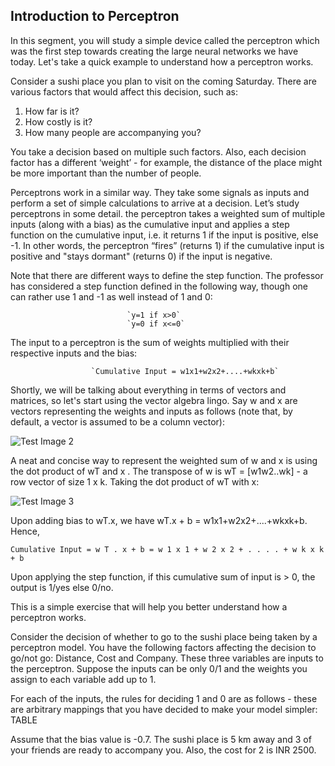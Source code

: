 ## Introduction to Perceptron
In this segment, you will study a simple device called the perceptron which was the first step towards creating the large neural networks we have today. Let's take a quick example to understand how a perceptron works.

 

Consider a sushi place you plan to visit on the coming Saturday. There are various factors that would affect this decision, such as:

1. How far is it?
2. How costly is it?
3. How many people are accompanying you?

You take a decision based on multiple such factors. Also, each decision factor has a different ‘weight’ - for example, the distance of the place might be more important than the number of people. 

Perceptrons work in a similar way. They take some signals as inputs and perform a set of simple calculations to arrive at a decision. 
Let’s study perceptrons in some detail.
the perceptron takes a weighted sum of multiple inputs (along with a bias) as the cumulative input and applies a step function on the cumulative input, i.e. it returns 1 if the input is positive, else -1. In other words, the perceptron “fires” (returns 1) if the cumulative input is positive and "stays dormant" (returns 0) if the input is negative.

Note that there are different ways to define the step function. The professor has considered a step function defined in the following way, though one can rather use 1 and -1 as well instead of 1 and 0:

                              `y=1 if x>0`
                              `y=0 if x<=0`
                  
The input to a perceptron is the sum of weights multiplied with their respective inputs and the bias:                  
          
                      `Cumulative Input = w1x1+w2x2+....+wkxk+b`
                      
                   
Shortly, we will be talking about everything in terms of vectors and matrices, so let's start using the vector algebra lingo. Say w and x are vectors representing the weights and inputs as follows (note that, by default, a vector is assumed to be a column vector):

![Test Image 2](https://github.com/sachinkun21/Fundamentals_of_NN-/blob/master/Screenshot%202019-12-09%20at%203.48.20%20PM.png)

A neat and concise way to represent the weighted sum of w  and  x is using the dot product of wT and  x . The transpose of w is wT = [w1w2..wk] - a row vector of size 1 x k. Taking the dot product of wT with x:

![Test Image 3](https://github.com/sachinkun21/Fundamentals_of_NN-/blob/master/Screenshot%202019-12-09%20at%203.56.50%20PM.png)


Upon adding bias to wT.x, we have wT.x  + b = w1x1+w2x2+....+wkxk+b. Hence,

`Cumulative Input = w T . x + b = w 1 x 1 + w 2 x 2 + . . . . + w k x k + b`
 

Upon applying the step function, if this cumulative sum of input is > 0, the output is 1/yes else 0/no.



This is a simple exercise that will help you better understand how a perceptron works. 

 

Consider the decision of whether to go to the sushi place being taken by a perceptron model. You have the following factors affecting the decision to go/not go: Distance, Cost and Company. These three variables are inputs to the perceptron. Suppose the inputs can be only 0/1 and the weights you assign to each variable add up to 1.


For each of the inputs, the rules for deciding 1 and 0 are as follows - these are arbitrary mappings that you have decided to make your model simpler:
TABLE

Assume that the bias value is -0.7. The sushi place is 5 km away and 3 of your friends are ready to accompany you. Also, the cost for 2 is INR 2500.
